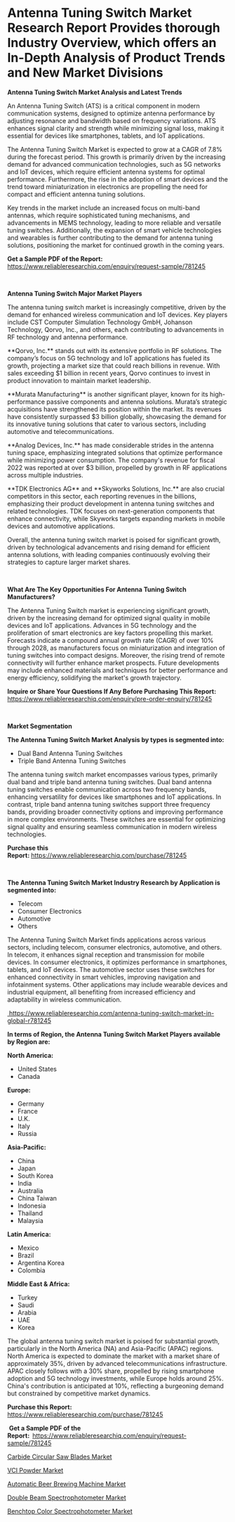 <p><h1>Antenna Tuning Switch Market Research Report Provides thorough Industry Overview, which offers an In-Depth Analysis of Product Trends and New Market Divisions</h1></p><p><strong>Antenna Tuning Switch Market Analysis and Latest Trends</strong></p>
<p><p>An Antenna Tuning Switch (ATS) is a critical component in modern communication systems, designed to optimize antenna performance by adjusting resonance and bandwidth based on frequency variations. ATS enhances signal clarity and strength while minimizing signal loss, making it essential for devices like smartphones, tablets, and IoT applications. </p><p>The Antenna Tuning Switch Market is expected to grow at a CAGR of 7.8% during the forecast period. This growth is primarily driven by the increasing demand for advanced communication technologies, such as 5G networks and IoT devices, which require efficient antenna systems for optimal performance. Furthermore, the rise in the adoption of smart devices and the trend toward miniaturization in electronics are propelling the need for compact and efficient antenna tuning solutions. </p><p>Key trends in the market include an increased focus on multi-band antennas, which require sophisticated tuning mechanisms, and advancements in MEMS technology, leading to more reliable and versatile tuning switches. Additionally, the expansion of smart vehicle technologies and wearables is further contributing to the demand for antenna tuning solutions, positioning the market for continued growth in the coming years.</p></p>
<p><strong>Get a Sample PDF of the Report:&nbsp;</strong> <a href="https://www.reliableresearchiq.com/enquiry/request-sample/781245?utm_campaign=1123&utm_medium=2&utm_source=Github&utm_content=ia&utm_term=15102024&utm_id=antenna-tuning-switch">https://www.reliableresearchiq.com/enquiry/request-sample/781245</a></p>
<p>&nbsp;</p>
<p><strong>Antenna Tuning Switch Major Market Players</strong></p>
<p><p>The antenna tuning switch market is increasingly competitive, driven by the demand for enhanced wireless communication and IoT devices. Key players include CST Computer Simulation Technology GmbH, Johanson Technology, Qorvo, Inc., and others, each contributing to advancements in RF technology and antenna performance.</p><p>**Qorvo, Inc.** stands out with its extensive portfolio in RF solutions. The company’s focus on 5G technology and IoT applications has fueled its growth, projecting a market size that could reach billions in revenue. With sales exceeding $1 billion in recent years, Qorvo continues to invest in product innovation to maintain market leadership.</p><p>**Murata Manufacturing** is another significant player, known for its high-performance passive components and antenna solutions. Murata’s strategic acquisitions have strengthened its position within the market. Its revenues have consistently surpassed $3 billion globally, showcasing the demand for its innovative tuning solutions that cater to various sectors, including automotive and telecommunications.</p><p>**Analog Devices, Inc.** has made considerable strides in the antenna tuning space, emphasizing integrated solutions that optimize performance while minimizing power consumption. The company's revenue for fiscal 2022 was reported at over $3 billion, propelled by growth in RF applications across multiple industries.</p><p>**TDK Electronics AG** and **Skyworks Solutions, Inc.** are also crucial competitors in this sector, each reporting revenues in the billions, emphasizing their product development in antenna tuning switches and related technologies. TDK focuses on next-generation components that enhance connectivity, while Skyworks targets expanding markets in mobile devices and automotive applications.</p><p>Overall, the antenna tuning switch market is poised for significant growth, driven by technological advancements and rising demand for efficient antenna solutions, with leading companies continuously evolving their strategies to capture larger market shares.</p></p>
<p>&nbsp;</p>
<p><strong>What Are The Key Opportunities For Antenna Tuning Switch Manufacturers?</strong></p>
<p><p>The Antenna Tuning Switch market is experiencing significant growth, driven by the increasing demand for optimized signal quality in mobile devices and IoT applications. Advances in 5G technology and the proliferation of smart electronics are key factors propelling this market. Forecasts indicate a compound annual growth rate (CAGR) of over 10% through 2028, as manufacturers focus on miniaturization and integration of tuning switches into compact designs. Moreover, the rising trend of remote connectivity will further enhance market prospects. Future developments may include enhanced materials and techniques for better performance and energy efficiency, solidifying the market's growth trajectory.</p></p>
<p><strong>Inquire or Share Your Questions If Any Before Purchasing This Report:</strong> <a href="https://www.reliableresearchiq.com/enquiry/pre-order-enquiry/781245?utm_campaign=1123&utm_medium=2&utm_source=Github&utm_content=ia&utm_term=15102024&utm_id=antenna-tuning-switch">https://www.reliableresearchiq.com/enquiry/pre-order-enquiry/781245</a></p>
<p>&nbsp;</p>
<p><strong>Market Segmentation</strong></p>
<p><strong>The Antenna Tuning Switch Market Analysis by types is segmented into:</strong></p>
<p><ul><li>Dual Band Antenna Tuning Switches</li><li>Triple Band Antenna Tuning Switches</li></ul></p>
<p><p>The antenna tuning switch market encompasses various types, primarily dual band and triple band antenna tuning switches. Dual band antenna tuning switches enable communication across two frequency bands, enhancing versatility for devices like smartphones and IoT applications. In contrast, triple band antenna tuning switches support three frequency bands, providing broader connectivity options and improving performance in more complex environments. These switches are essential for optimizing signal quality and ensuring seamless communication in modern wireless technologies.</p></p>
<p><strong>Purchase this Report:&nbsp;</strong><a href="https://www.reliableresearchiq.com/purchase/781245?utm_campaign=1123&utm_medium=2&utm_source=Github&utm_content=ia&utm_term=15102024&utm_id=antenna-tuning-switch">https://www.reliableresearchiq.com/purchase/781245</a></p>
<p>&nbsp;</p>
<p><strong>The Antenna Tuning Switch Market Industry Research by Application is segmented into:</strong></p>
<p><ul><li>Telecom</li><li>Consumer Electronics</li><li>Automotive</li><li>Others</li></ul></p>
<p><p>The Antenna Tuning Switch Market finds applications across various sectors, including telecom, consumer electronics, automotive, and others. In telecom, it enhances signal reception and transmission for mobile devices. In consumer electronics, it optimizes performance in smartphones, tablets, and IoT devices. The automotive sector uses these switches for enhanced connectivity in smart vehicles, improving navigation and infotainment systems. Other applications may include wearable devices and industrial equipment, all benefiting from increased efficiency and adaptability in wireless communication.</p></p>
<p><a href="https://www.reliableresearchiq.com/antenna-tuning-switch-market-in-global-r781245?utm_campaign=1123&utm_medium=2&utm_source=Github&utm_content=ia&utm_term=15102024&utm_id=antenna-tuning-switch">&nbsp;https://www.reliableresearchiq.com/antenna-tuning-switch-market-in-global-r781245</a></p>
<p><strong>In terms of Region, the Antenna Tuning Switch Market Players available by Region are:</strong></p>
<p>
    <p> <strong> North America: </strong>
        <ul>
            <li>United States</li>
            <li>Canada</li>
        </ul>
        </p> 
    <p> <strong> Europe: </strong>
        <ul>
            <li>Germany</li>
            <li>France</li>
            <li>U.K.</li>
            <li>Italy</li>
            <li>Russia</li>
        </ul>
        </p> 
    <p> <strong> Asia-Pacific: </strong>
        <ul>
            <li>China</li>
            <li>Japan</li>
            <li>South Korea</li>
            <li>India</li>
            <li>Australia</li>
            <li>China Taiwan</li>
            <li>Indonesia</li>
            <li>Thailand</li>
            <li>Malaysia</li>
        </ul>
        </p> 
    <p> <strong> Latin America: </strong>
        <ul>
            <li>Mexico</li>
            <li>Brazil</li>
            <li>Argentina Korea</li>
            <li>Colombia</li>
        </ul>
        </p> 
    <p> <strong> Middle East & Africa: </strong>
        <ul>
            <li>Turkey</li>
            <li>Saudi</li>
            <li>Arabia</li>
            <li>UAE</li>
            <li>Korea</li>
        </ul>
    </p>
    </p>
<p><p>The global antenna tuning switch market is poised for substantial growth, particularly in the North America (NA) and Asia-Pacific (APAC) regions. North America is expected to dominate the market with a market share of approximately 35%, driven by advanced telecommunications infrastructure. APAC closely follows with a 30% share, propelled by rising smartphone adoption and 5G technology investments, while Europe holds around 25%. China's contribution is anticipated at 10%, reflecting a burgeoning demand but constrained by competitive market dynamics.</p></p>
<p><strong>Purchase this Report: </strong><a href="https://www.reliableresearchiq.com/purchase/781245?utm_campaign=1123&utm_medium=2&utm_source=Github&utm_content=ia&utm_term=15102024&utm_id=antenna-tuning-switch">https://www.reliableresearchiq.com/purchase/781245</a></p>
<p>&nbsp;<strong>Get a Sample PDF of the Report:&nbsp;&nbsp;</strong><a href="https://www.reliableresearchiq.com/enquiry/request-sample/781245?utm_campaign=1123&utm_medium=2&utm_source=Github&utm_content=ia&utm_term=15102024&utm_id=antenna-tuning-switch">https://www.reliableresearchiq.com/enquiry/request-sample/781245</a></p>
<p><strong></strong></p>
<p><p><a href="https://issuu.com/reportprime-2/docs/carbide-circular-saw-blades-market-_54f5d232ad4fd8?utm_campaign=1123&utm_medium=2&utm_source=Github&utm_content=ia&utm_term=15102024&utm_id=antenna-tuning-switch">Carbide Circular Saw Blades Market</a></p><p><a href="https://www.linkedin.com/pulse/vci-powder-market-transformation-comparative-analysis-2024-2031-otcef?trk=public_post_embed_feed-article-content&utm_campaign=1123&utm_medium=2&utm_source=Github&utm_content=ia&utm_term=15102024&utm_id=antenna-tuning-switch">VCI Powder Market</a></p><p><a href="https://issuu.com/reportprime-2/docs/automatic-beer-brewing-machine-mark_ed849df2d8f012?utm_campaign=1123&utm_medium=2&utm_source=Github&utm_content=ia&utm_term=15102024&utm_id=antenna-tuning-switch">Automatic Beer Brewing Machine Market</a></p><p><a href="https://github.com/brittroma9i/Market-Research-Report-List-1/blob/main/double-beam-spectrophotometer-market.md?utm_campaign=1123&utm_medium=2&utm_source=Github&utm_content=ia&utm_term=15102024&utm_id=antenna-tuning-switch">Double Beam Spectrophotometer Market</a></p><p><a href="https://github.com/eleanore16mal/Market-Research-Report-List-1/blob/main/benchtop-color-spectrophotometer-market.md?utm_campaign=1123&utm_medium=2&utm_source=Github&utm_content=ia&utm_term=15102024&utm_id=antenna-tuning-switch">Benchtop Color Spectrophotometer Market</a></p></p>